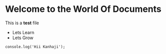 # Welcome to the World Of Documents

This is a **test** file
* Lets Learn
* Lets Grow

`console.log('Hii Kanhaji');`